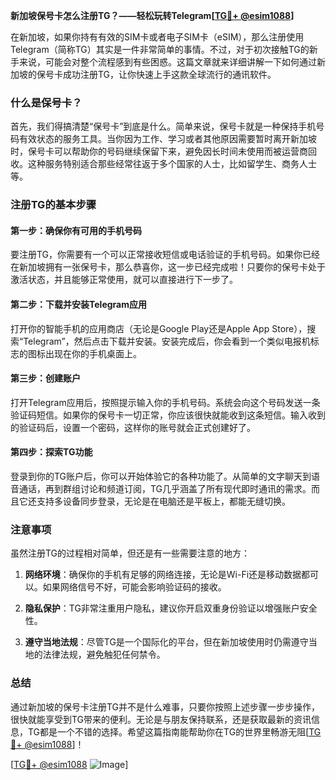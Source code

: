 **新加坡保号卡怎么注册TG？——轻松玩转Telegram[[TG💪+ @esim1088](https://t.me/s/esim1088)]**

在新加坡，如果你持有有效的SIM卡或者电子SIM卡（eSIM），那么注册使用Telegram（简称TG）其实是一件非常简单的事情。不过，对于初次接触TG的新手来说，可能会对整个流程感到有些困惑。这篇文章就来详细讲解一下如何通过新加坡的保号卡成功注册TG，让你快速上手这款全球流行的通讯软件。

### 什么是保号卡？

首先，我们得搞清楚“保号卡”到底是什么。简单来说，保号卡就是一种保持手机号码有效状态的服务工具。当你因为工作、学习或者其他原因需要暂时离开新加坡时，保号卡可以帮助你的号码继续保留下来，避免因长时间未使用而被运营商回收。这种服务特别适合那些经常往返于多个国家的人士，比如留学生、商务人士等。

### 注册TG的基本步骤

#### 第一步：确保你有可用的手机号码

要注册TG，你需要有一个可以正常接收短信或电话验证的手机号码。如果你已经在新加坡拥有一张保号卡，那么恭喜你，这一步已经完成啦！只要你的保号卡处于激活状态，并且能够正常使用，就可以直接进行下一步了。

#### 第二步：下载并安装Telegram应用

打开你的智能手机的应用商店（无论是Google Play还是Apple App Store），搜索“Telegram”，然后点击下载并安装。安装完成后，你会看到一个类似电报机标志的图标出现在你的手机桌面上。

#### 第三步：创建账户

打开Telegram应用后，按照提示输入你的手机号码。系统会向这个号码发送一条验证码短信。如果你的保号卡一切正常，你应该很快就能收到这条短信。输入收到的验证码后，设置一个密码，这样你的账号就会正式创建好了。

#### 第四步：探索TG功能

登录到你的TG账户后，你可以开始体验它的各种功能了。从简单的文字聊天到语音通话，再到群组讨论和频道订阅，TG几乎涵盖了所有现代即时通讯的需求。而且它还支持多设备同步登录，无论是在电脑还是平板上，都能无缝切换。

### 注意事项

虽然注册TG的过程相对简单，但还是有一些需要注意的地方：

1. **网络环境**：确保你的手机有足够的网络连接，无论是Wi-Fi还是移动数据都可以。如果网络信号不好，可能会影响验证码的接收。
   
2. **隐私保护**：TG非常注重用户隐私，建议你开启双重身份验证以增强账户安全性。

3. **遵守当地法规**：尽管TG是一个国际化的平台，但在新加坡使用时仍需遵守当地的法律法规，避免触犯任何禁令。

### 总结

通过新加坡的保号卡注册TG并不是什么难事，只要你按照上述步骤一步步操作，很快就能享受到TG带来的便利。无论是与朋友保持联系，还是获取最新的资讯信息，TG都是一个不错的选择。希望这篇指南能帮助你在TG的世界里畅游无阻[[TG💪+ @esim1088](https://t.me/s/esim1088)]！

[[TG💪+ @esim1088](https://t.me/s/esim1088) ![Image](https://i.postimg.cc/4NQfJmqS/Snipaste-2025-05-13-00-14-12.png)]